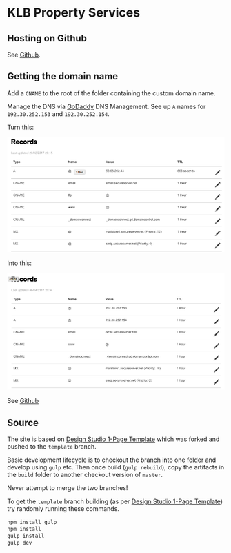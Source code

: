 # KLB Property Services

## Hosting on Github

See [Github](https://pages.github.com/).


## Getting the domain name

Add a `CNAME` to the root of the folder containing the custom domain name.

Manage the DNS via [GoDaddy](https://dcc.godaddy.com) DNS Management. See up `A` names for `192.30.252.153` and `192.30.252.154`.

Turn this:

![](dns_before.png)


Into this:

![](dns_after.png)


See [Github](https://help.github.com/articles/using-a-custom-domain-with-github-pages/)

## Source

The site is based on [Design Studio 1-Page Template](https://github.com/website-templates/design-studio_one-page-template.git) which was forked and pushed to the `template` branch.

Basic development lifecycle is to checkout the branch into one folder and develop using `gulp` etc. Then once build (`gulp rebuild`), copy the artifacts in the `build` folder to another checkout version of `master`. 

Never attempt to merge the two branches!

To get the `template` branch building (as per [Design Studio 1-Page Template](https://github.com/website-templates/design-studio_one-page-template.git)) try randomly running these commands.

```
npm install gulp
npm install
gulp install
gulp dev
```